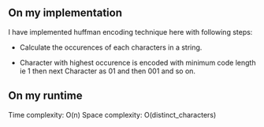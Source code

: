 ## On my implementation

I have implemented huffman encoding technique here with following steps:

- Calculate the occurences of each characters in a string. 

- Character with highest occurence is encoded with minimum code length ie 1 then next Character as 01 and then 001 and so on.

## On my runtime

Time complexity: O(n) Space complexity: O(distinct_characters)

